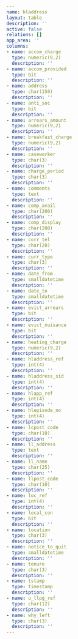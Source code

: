 ```yaml
---
name: hladdress
layout: table
description: ''
active: false
relations: []
app_area: ''
columns:
- name: accom_charge
  type: numeric(9,2)
  description: ''
- name: accom_provided
  type: bit
  description: ''
- name: address
  type: char(150)
  description: ''
- name: anti_soc
  type: bit
  description: ''
- name: arrears_amount
  type: numeric(9,2)
  description: ''
- name: breakfast_charge
  type: numeric(9,2)
  description: ''
- name: caseworker
  type: char(3)
  description: ''
- name: charge_period
  type: char(3)
  description: ''
- name: comments
  type: text
  description: ''
- name: comp_avail
  type: char(200)
  description: ''
- name: comp_display
  type: char(200)
  description: ''
- name: corr_tel
  type: char(20)
  description: ''
- name: curr_type
  type: char(3)
  description: ''
- name: date_from
  type: smalldatetime
  description: ''
- name: date_to
  type: smalldatetime
  description: ''
- name: evict_arrears
  type: bit
  description: ''
- name: evict_nuisance
  type: bit
  description: ''
- name: heating_charge
  type: numeric(9,2)
  description: ''
- name: hladdress_ref
  type: int(4)
  description: ''
- name: hladdress_sid
  type: int(4)
  description: ''
- name: hlapp_ref
  type: int(4)
  description: ''
- name: hlepisode_no
  type: int(4)
  description: ''
- name: lcpost_code
  type: char(10)
  description: ''
- name: ll_address
  type: text
  description: ''
- name: ll_name
  type: char(25)
  description: ''
- name: llpost_code
  type: char(10)
  description: ''
- name: loc_ref
  type: int(4)
  description: ''
- name: local_con
  type: bit
  description: ''
- name: location
  type: char(3)
  description: ''
- name: notice_to_quit
  type: smalldatetime
  description: ''
- name: tenure
  type: char(3)
  description: ''
- name: tstamp
  type: timestamp
  description: ''
- name: u_llpg_ref
  type: char(12)
  description: ''
- name: why_left
  type: char(3)
  description: ''
---
```


